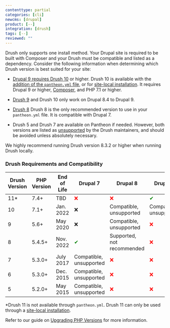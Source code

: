 ```yaml
---
contenttype: partial
categories: [cli]
newcms: [drupal]
product: [--]
integration: [drush]
tags: [--]
reviewed: ""
---
```


Drush only supports one install method. Your Drupal site is required to be built with Composer and your Drush must be compatible and listed as a dependency. Consider the following information when determining which Drush version is best suited for your site:

* [Drupal 9 requires Drush 10](https://www.drush.org/latest/install/#drupal-compatibility) or higher. Drush 10 is available with the [addition of the  `pantheon.yml` file](#configure-drush-version), or for [site-local installation](#site-local-drush-usage). It requires Drupal 9 or higher, [Composer](/guides/composer/), and PHP 7.1 or higher.

* [Drush 9](https://docs.drush.org/en/9.x/) and Drush 10 only work on Drupal 8.4 to Drupal 9.

* [Drush 8](https://docs.drush.org/en/8.x/) Drush 8 is the only recommended version to use in your `pantheon.yml` file. It is compatible with Drupal 7.

* Drush 5 and Drush 7 are available on Pantheon if needed. However, both versions are listed as [unsupported](https://docs.drush.org/en/8.x/install/#drupal-compatibility) by the Drush maintainers, and should be avoided unless absolutely necessary.

<Alert title="Note" type="info">

We highly recommend running Drush version 8.3.2 or higher when running Drush locally.

</Alert>

### Drush Requirements and Compatibility

| Drush Version  | PHP Version | End of Life     | Drupal 7| Drupal 8 | Drupal 9
| ------------- |-------------|-------------|-------------   |------------- |-------------  |
| 11*      | 7.4+     | TBD      |  <span style="color:red">❌ </span>    |<span style="color:red">❌ </span> |<span style="color:green">✔</span>  |
| 10      | 7.1+ | Jan. 2022| ❌ |Compatible, unsupported | Compatible, unsupported| 
| 9      | 5.6+     | May 2020  | ❌      |Compatible, unsupported |<span style="color:red">❌ </span>|
| 8     | 5.4.5+     | Nov. 2022| <span style="color:green">✔</span>    |Supported, not recommended|<span style="color:red">❌ </span>|
| 7      | 5.3.0+     | July 2017| Compatible, unsupported    |<span style="color:red">❌ </span>  |<span style="color:red">❌ </span>|
| 6      | 5.3.0+     | Dec. 2015| Compatible, unsupported    |<span style="color:red">❌ </span> |<span style="color:red">❌ </span>|
| 5     | 5.2.0+    | May 2015 | Compatible, unsupported    |<span style="color:red">❌ </span>  |<span style="color:red">❌ </span> |

*Drush 11 is not available through `pantheon.yml`. Drush 11 can only be used through a [site-local installation](#site-local-drush-usage).

Refer to our guide on [Upgrading PHP Versions](/guides/php/php-versions) for more information.